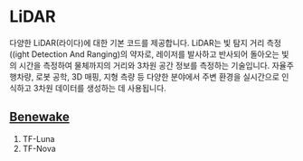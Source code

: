 # LiDAR
다양한 LiDAR(라이다)에 대한 기본 코드를 제공합니다. LiDAR는 빛 탐지 거리 측정((ight Detection And Ranging)의 약자로, 레이저를 발사하고 반사되어 돌아오는 빛의 시간을 측정하여 물체까지의 거리와 3차원 공간 정보를 측정하는 기술입니다. 자율주행차량, 로봇 공학, 3D 매핑, 지형 측량 등 다양한 분야에서 주변 환경을 실시간으로 인식하고 3차원 데이터를 생성하는 데 사용됩니다. 
## [Benewake](https://en.benewake.com/IndustrialProduct/index.html)
1. TF-Luna
2. TF-Nova
